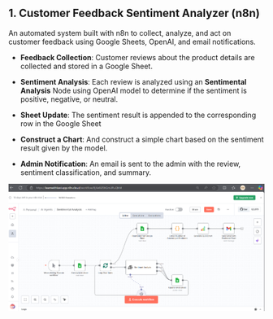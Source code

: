 ## 1. Customer Feedback Sentiment Analyzer (n8n)

An automated system built with n8n to collect, analyze, and act on customer feedback using Google Sheets, OpenAI, and email notifications.

 - **Feedback Collection**: Customer reviews about the product details are collected and stored in a Google Sheet.

 - **Sentiment Analysis**: Each review is analyzed using an **Sentimental Analysis** Node using OpenAI model to determine if the sentiment is positive, negative, or neutral.

- **Sheet Update**: The sentiment result is appended to the corresponding row in the Google Sheet

- **Construct a Chart**: And construct a simple chart based on the sentiment result given by the model.

- **Admin Notification**: An email is sent to the admin with the review, sentiment classification, and summary.

![alt text](Images/sentimental.png)